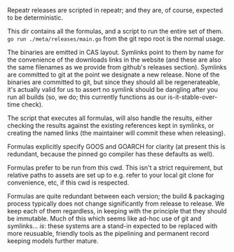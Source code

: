 Repeatr releases are scripted in repeatr; and they are, of course, expected to be
deterministic.

This dir contains all the formulas, and a script to run the entire set of them.
`go run ./meta/releases/main.go` from the git repo root is the normal usage.

The binaries are emitted in CAS layout.
Symlinks point to them by name for the convenience of the downloads links in the website
(and these are also the same filenames as we provide from github's releases section).
Symlinks are committed to git at the point we designate a new release.
None of the binaries are committed to git, but since they should all be regenerateable,
it's actually valid for us to assert no symlink should be dangling after you run all
builds (so, we do; this currently functions as our is-it-stable-over-time check).

The script that executes all formulas, will also handle the results,
either checking the results against the existing references kept in symlinks,
or creating the named links (the maintainer will commit these when releasing).

Formulas explicitly specify GOOS and GOARCH for clarity (at present this is redundant,
because the pinned go compiler has these defaults as well).

Formulas prefer to be run from this cwd.
This isn't a strict requirement, but relative paths to assets are set up to e.g.
refer to your local git clone for convenience, etc, if this cwd is respected.

Formulas are quite redundant between each version;
the build & packaging process typically does not change significantly from release to release.
We keep each of them regardless, in keeping with the principle that they should be immutable.
Much of this which seems like ad-hoc use of git and symlinks... *is*:
these systems are a stand-in expected to be replaced with more reusuable,
friendly tools as the pipelining and permanent record keeping models further mature.
